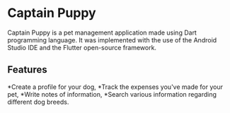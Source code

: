 # Captain Puppy

Captain Puppy is a pet management application made using Dart programming language. It was implemented with the use of the Android Studio IDE and the Flutter open-source framework. 

## Features
*Create a profile for your dog, 
*Track the expenses you've made for your pet, 
*Write notes of information, 
*Search various information regarding different dog breeds. 


